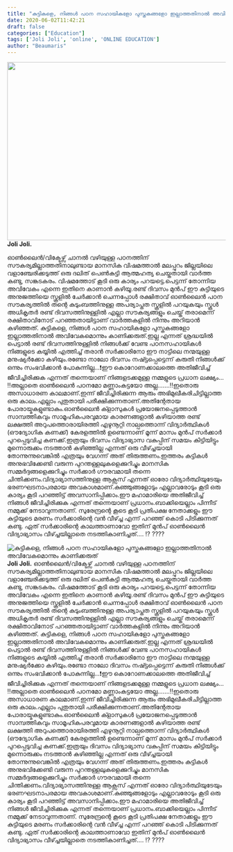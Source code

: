 ```yaml
---
title: "കുട്ടികളെ, നിങ്ങൾ പഠന സഹായികളോ പുസ്തകങ്ങളോ ഇല്ലാത്തതിനാൽ അവിവേകമൊന്നും കാണിക്കരുത്"
date: 2020-06-02T11:42:21
draft: false
categories: ["Education"]
tags: ['Joli Joli', 'online', 'ONLINE EDUCATION']
author: "Beaumaris"
---
```


<strong><a href="https://wordpress-972788-3403151.cloudwaysapps.com/joli-joli-post-40/275978/rr-1228" rel="attachment wp-att-275979"><img class="alignleft size-full wp-image-275979" src="https://cdn.boolokam.com/articles/2020/06/rr-32.jpg" alt="" width="784" height="410" /></a>Joli Joli.</strong>

ഓൺലൈൻ/വിക്ടേഴ്സ് ചാനൽ വഴിയുള്ള പഠനത്തിന് സൗകര്യമില്ലാത്തതിനാലുണ്ടായ മാനസിക വിഷമത്താൽ മലപ്പുറം ജില്ലയിലെ വളാഞ്ചേരിക്കടുത്ത് ഒരു ദലിത് പെൺകുട്ടി ആത്മഹത്യ ചെയ്തതായി വാർത്ത കണ്ടു, സങ്കടകരം. വിഷമത്തോട് കൂടി ഒരു കാര്യം പറയട്ടെ.പെട്ടന്ന് തോന്നിയ അവിവേകം എന്നെ ഇതിനെ കാണാൻ കഴിയൂ.രണ്ട് ദിവസം മുൻപ് ഈ കുട്ടിയുടെ അനുജത്തിയെ സ്കൂളിൽ ചേർക്കാൻ ചെന്നപ്പോൾ രക്ഷിതാവ് ഓൺലൈൻ പഠന സൗകര്യത്തിൽ തന്റെ കുടുംബത്തിനുള്ള അപര്യാപ്തത സ്കൂളിൽ പറയുകയും സ്കൂൾ അധികൃതർ രണ്ട് ദിവസത്തിനുള്ളിൽ എല്ലാ സൗകര്യങ്ങളും ചെയ്ത് തരാമെന്ന് രക്ഷിതാവിനോട് പറഞ്ഞതായിട്ടാണ് വാർത്തകളിൽ നിന്നും അറിയാൻ കഴിഞ്ഞത്. കുട്ടികളെ, നിങ്ങൾ പഠന സഹായികളോ പുസ്തകങ്ങളോ ഇല്ലാത്തതിനാൽ അവിവേകമൊന്നും കാണിക്കരുത്.ഇല്ല എന്നത് ശ്രദ്ധയിൽ പെട്ടാൽ രണ്ട് ദിവസത്തിനുള്ളിൽ നിങ്ങൾക്ക് വേണ്ട പഠനസഹായികൾ നിങ്ങളുടെ കയ്യിൽ എത്തിച്ച് തരാൻ സർക്കാരിനോ ഈ നാട്ടിലെ നന്മയുള്ള മനുഷ്യർക്കോ കഴിയും.രണ്ടോ നാലോ ദിവസം നഷ്ട്ടപ്പെട്ടെന്ന് കരുതി നിങ്ങൾക്ക് ഒന്നും സംഭവിക്കാൻ പോകുന്നില്ല...❗️ഈ കൊറോണക്കാലത്തെ അതിജീവിച്ച് ജീവിച്ചിരിക്കുക എന്നത് തന്നെയാണ് നിങ്ങളടക്കമുള്ള നമ്മളുടെ പ്രധാന ലക്ഷ്യം... ‼️അല്ലാതെ ഓൺലൈൻ പഠനമോ മണ്ണാംകട്ടയോ അല്ല.......‼️ഇതൊരു അസാധാരണ കാലമാണ്.ഇന്ന് ജീവിച്ചിരിക്കുന്ന ആരും അഭിമുഖീകരിചിട്ടില്ലാത്ത ഒരു കാലം.എല്ലാം പുതുതായി പരീക്ഷിക്കുന്നതാണ്.അതിന്റേതായ പോരായ്മകളുണ്ടാകും.ഓൺലൈൻ ക്ളാസുകൾ പ്രയോജനപ്പെടുത്താൻ സാമ്പത്തികവും സാമൂഹികപരവുമായ കാരണങ്ങളാൽ കഴിയാത്ത രണ്ട് ലക്ഷത്തി അറുപത്തൊരായിരത്തി എഴുനൂറ്റി നാല്പത്തൊന്ന് വിദ്യാർത്ഥികൾ (ഔദ്യോഗിക കണക്ക്) കേരളത്തിൽ ഉണ്ടെന്നാണ് മൂന്ന് മാസം മുൻപ് സർക്കാർ പുറപ്പെടുവിച്ച കണക്ക്.ഇത്രയും ദിവസം വിദ്യാഭ്യാസ വകുപ്പിന് സമയം കിട്ടിയിട്ടും മുന്നൊരുക്കം നടത്താൻ കഴിഞ്ഞില്ല എന്നത് ഒരു വീഴ്ച്ചയായി തോന്നുന്നുവെങ്കിൽ എത്രയും വേഗന്ന് അത് തിരുത്തണം.ഇത്തരം കുട്ടികൾ അനുഭവിക്കേണ്ടി വരുന്ന പുറന്തള്ളലുകളെക്കുറിച്ചും മാനസിക സമ്മർദ്ദങ്ങളെക്കുറിച്ചും സർക്കാർ ഗൗരവമായി തന്നെ ചിന്തിക്കണം.വിദ്യാഭ്യാസത്തിനുള്ള ആക്സസ് എന്നത് ഓരോ വിദ്യാർത്ഥിയുടേയും ഭരണഘടനാപരമായ അവകാശമാണ്.കുഞ്ഞുങ്ങളോടും എല്ലാവരോടും കൂടി ഒരു കാര്യം കൂടി പറഞ്ഞിട്ട് അവസാനിപ്പിക്കാം.ഈ മഹാമാരിയെ അതിജീവിച്ച് നിങ്ങൾ ജീവിച്ചിരിക്കുക എന്നത് തന്നെയാണ് പ്രധാനം.ബാക്കിയെല്ലാം പിന്നീട് നമ്മുക്ക് നേടാവുന്നതാണ്. സുരേന്ദ്രന്റെ കൂടെ കൂടി പ്രതിപക്ഷ നേതാക്കളും ഈ കുട്ടിയുടെ മരണം സർക്കാരിന്റെ വൻ വീഴ്ച്ച എന്ന് പറഞ്ഞ് കൊടി പിടിക്കുന്നത് കണ്ടു. ഏത് സർക്കാരിന്റെ കാലത്താണാവോ ഇതിന് മുൻപ് ഓൺലൈൻ വിദ്യാഭ്യാസം വീഴ്ച്ചയില്ലാതെ നടത്തികാണിച്ചത്.... ⁉️ ????


![കുട്ടികളെ, നിങ്ങൾ പഠന സഹായികളോ പുസ്തകങ്ങളോ ഇല്ലാത്തതിനാൽ അവിവേകമൊന്നും കാണിക്കരുത്](https://cdn.boolokam.com/articles/2020/06/rr-32.jpg)**[](https://wordpress-972788-3403151.cloudwaysapps.com/joli-joli-post-40/275978/rr-1228)Joli Joli.** ഓൺലൈൻ/വിക്ടേഴ്സ് ചാനൽ വഴിയുള്ള പഠനത്തിന് സൗകര്യമില്ലാത്തതിനാലുണ്ടായ മാനസിക വിഷമത്താൽ മലപ്പുറം ജില്ലയിലെ വളാഞ്ചേരിക്കടുത്ത് ഒരു ദലിത് പെൺകുട്ടി ആത്മഹത്യ ചെയ്തതായി വാർത്ത കണ്ടു, സങ്കടകരം. വിഷമത്തോട് കൂടി ഒരു കാര്യം പറയട്ടെ.പെട്ടന്ന് തോന്നിയ അവിവേകം എന്നെ ഇതിനെ കാണാൻ കഴിയൂ.രണ്ട് ദിവസം മുൻപ് ഈ കുട്ടിയുടെ അനുജത്തിയെ സ്കൂളിൽ ചേർക്കാൻ ചെന്നപ്പോൾ രക്ഷിതാവ് ഓൺലൈൻ പഠന സൗകര്യത്തിൽ തന്റെ കുടുംബത്തിനുള്ള അപര്യാപ്തത സ്കൂളിൽ പറയുകയും സ്കൂൾ അധികൃതർ രണ്ട് ദിവസത്തിനുള്ളിൽ എല്ലാ സൗകര്യങ്ങളും ചെയ്ത് തരാമെന്ന് രക്ഷിതാവിനോട് പറഞ്ഞതായിട്ടാണ് വാർത്തകളിൽ നിന്നും അറിയാൻ കഴിഞ്ഞത്. കുട്ടികളെ, നിങ്ങൾ പഠന സഹായികളോ പുസ്തകങ്ങളോ ഇല്ലാത്തതിനാൽ അവിവേകമൊന്നും കാണിക്കരുത്.ഇല്ല എന്നത് ശ്രദ്ധയിൽ പെട്ടാൽ രണ്ട് ദിവസത്തിനുള്ളിൽ നിങ്ങൾക്ക് വേണ്ട പഠനസഹായികൾ നിങ്ങളുടെ കയ്യിൽ എത്തിച്ച് തരാൻ സർക്കാരിനോ ഈ നാട്ടിലെ നന്മയുള്ള മനുഷ്യർക്കോ കഴിയും.രണ്ടോ നാലോ ദിവസം നഷ്ട്ടപ്പെട്ടെന്ന് കരുതി നിങ്ങൾക്ക് ഒന്നും സംഭവിക്കാൻ പോകുന്നില്ല...❗️ഈ കൊറോണക്കാലത്തെ അതിജീവിച്ച് ജീവിച്ചിരിക്കുക എന്നത് തന്നെയാണ് നിങ്ങളടക്കമുള്ള നമ്മളുടെ പ്രധാന ലക്ഷ്യം... ‼️അല്ലാതെ ഓൺലൈൻ പഠനമോ മണ്ണാംകട്ടയോ അല്ല.......‼️ഇതൊരു അസാധാരണ കാലമാണ്.ഇന്ന് ജീവിച്ചിരിക്കുന്ന ആരും അഭിമുഖീകരിചിട്ടില്ലാത്ത ഒരു കാലം.എല്ലാം പുതുതായി പരീക്ഷിക്കുന്നതാണ്.അതിന്റേതായ പോരായ്മകളുണ്ടാകും.ഓൺലൈൻ ക്ളാസുകൾ പ്രയോജനപ്പെടുത്താൻ സാമ്പത്തികവും സാമൂഹികപരവുമായ കാരണങ്ങളാൽ കഴിയാത്ത രണ്ട് ലക്ഷത്തി അറുപത്തൊരായിരത്തി എഴുനൂറ്റി നാല്പത്തൊന്ന് വിദ്യാർത്ഥികൾ (ഔദ്യോഗിക കണക്ക്) കേരളത്തിൽ ഉണ്ടെന്നാണ് മൂന്ന് മാസം മുൻപ് സർക്കാർ പുറപ്പെടുവിച്ച കണക്ക്.ഇത്രയും ദിവസം വിദ്യാഭ്യാസ വകുപ്പിന് സമയം കിട്ടിയിട്ടും മുന്നൊരുക്കം നടത്താൻ കഴിഞ്ഞില്ല എന്നത് ഒരു വീഴ്ച്ചയായി തോന്നുന്നുവെങ്കിൽ എത്രയും വേഗന്ന് അത് തിരുത്തണം.ഇത്തരം കുട്ടികൾ അനുഭവിക്കേണ്ടി വരുന്ന പുറന്തള്ളലുകളെക്കുറിച്ചും മാനസിക സമ്മർദ്ദങ്ങളെക്കുറിച്ചും സർക്കാർ ഗൗരവമായി തന്നെ ചിന്തിക്കണം.വിദ്യാഭ്യാസത്തിനുള്ള ആക്സസ് എന്നത് ഓരോ വിദ്യാർത്ഥിയുടേയും ഭരണഘടനാപരമായ അവകാശമാണ്.കുഞ്ഞുങ്ങളോടും എല്ലാവരോടും കൂടി ഒരു കാര്യം കൂടി പറഞ്ഞിട്ട് അവസാനിപ്പിക്കാം.ഈ മഹാമാരിയെ അതിജീവിച്ച് നിങ്ങൾ ജീവിച്ചിരിക്കുക എന്നത് തന്നെയാണ് പ്രധാനം.ബാക്കിയെല്ലാം പിന്നീട് നമ്മുക്ക് നേടാവുന്നതാണ്. സുരേന്ദ്രന്റെ കൂടെ കൂടി പ്രതിപക്ഷ നേതാക്കളും ഈ കുട്ടിയുടെ മരണം സർക്കാരിന്റെ വൻ വീഴ്ച്ച എന്ന് പറഞ്ഞ് കൊടി പിടിക്കുന്നത് കണ്ടു. ഏത് സർക്കാരിന്റെ കാലത്താണാവോ ഇതിന് മുൻപ് ഓൺലൈൻ വിദ്യാഭ്യാസം വീഴ്ച്ചയില്ലാതെ നടത്തികാണിച്ചത്.... ⁉️ ????
